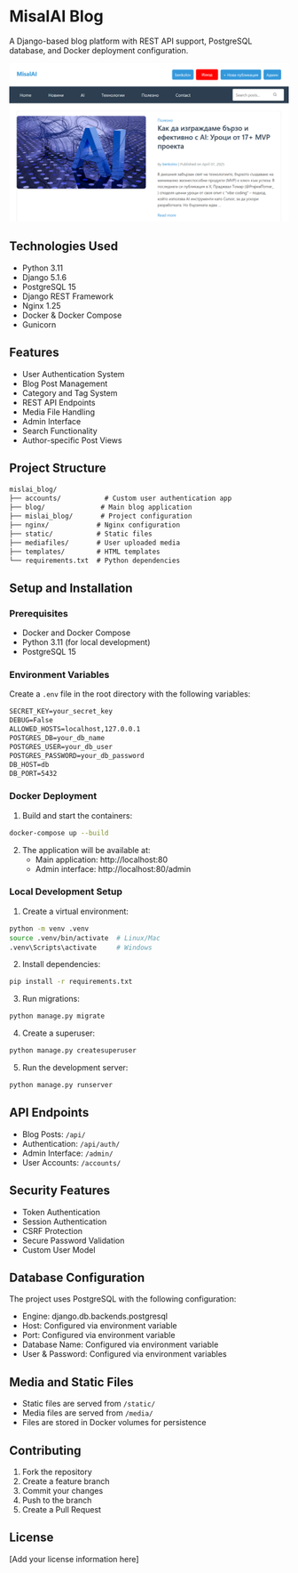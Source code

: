 # MisalAI Blog

A Django-based blog platform with REST API support, PostgreSQL database, and Docker deployment configuration.

![img.png](img.png)

## Technologies Used

- Python 3.11
- Django 5.1.6
- PostgreSQL 15
- Django REST Framework
- Nginx 1.25
- Docker & Docker Compose
- Gunicorn

## Features

- User Authentication System
- Blog Post Management
- Category and Tag System
- REST API Endpoints
- Media File Handling
- Admin Interface
- Search Functionality
- Author-specific Post Views

## Project Structure

```
mislai_blog/
├── accounts/           # Custom user authentication app
├── blog/              # Main blog application
├── mislai_blog/       # Project configuration
├── nginx/            # Nginx configuration
├── static/           # Static files
├── mediafiles/       # User uploaded media
├── templates/        # HTML templates
└── requirements.txt  # Python dependencies
```

## Setup and Installation

### Prerequisites

- Docker and Docker Compose
- Python 3.11 (for local development)
- PostgreSQL 15

### Environment Variables

Create a `.env` file in the root directory with the following variables:

```env
SECRET_KEY=your_secret_key
DEBUG=False
ALLOWED_HOSTS=localhost,127.0.0.1
POSTGRES_DB=your_db_name
POSTGRES_USER=your_db_user
POSTGRES_PASSWORD=your_db_password
DB_HOST=db
DB_PORT=5432
```

### Docker Deployment

1. Build and start the containers:
```bash
docker-compose up --build
```

2. The application will be available at:
   - Main application: http://localhost:80
   - Admin interface: http://localhost:80/admin

### Local Development Setup

1. Create a virtual environment:
```bash
python -m venv .venv
source .venv/bin/activate  # Linux/Mac
.venv\Scripts\activate     # Windows
```

2. Install dependencies:
```bash
pip install -r requirements.txt
```

3. Run migrations:
```bash
python manage.py migrate
```

4. Create a superuser:
```bash
python manage.py createsuperuser
```

5. Run the development server:
```bash
python manage.py runserver
```

## API Endpoints

- Blog Posts: `/api/`
- Authentication: `/api/auth/`
- Admin Interface: `/admin/`
- User Accounts: `/accounts/`

## Security Features

- Token Authentication
- Session Authentication
- CSRF Protection
- Secure Password Validation
- Custom User Model

## Database Configuration

The project uses PostgreSQL with the following configuration:
- Engine: django.db.backends.postgresql
- Host: Configured via environment variable
- Port: Configured via environment variable
- Database Name: Configured via environment variable
- User & Password: Configured via environment variables

## Media and Static Files

- Static files are served from `/static/`
- Media files are served from `/media/`
- Files are stored in Docker volumes for persistence

## Contributing

1. Fork the repository
2. Create a feature branch
3. Commit your changes
4. Push to the branch
5. Create a Pull Request

## License

[Add your license information here]